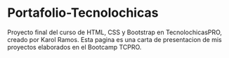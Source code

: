 # Portafolio-Tecnolochicas 
Proyecto final del curso de HTML, CSS y Bootstrap en TecnolochicasPRO, creado por Karol Ramos. Esta pagina es una carta de presentacion de mis proyectos elaborados en el Bootcamp TCPRO. 
